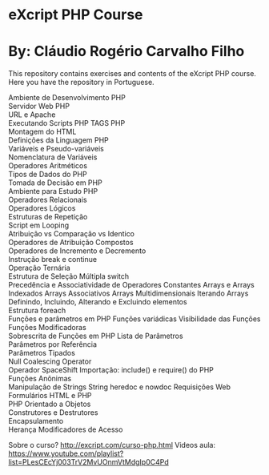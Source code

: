 # eXcript PHP Course
# By: Cláudio Rogério Carvalho Filho

This repository contains exercises and contents of the eXcript PHP course. Here you have the repository in Portuguese.

Ambiente de Desenvolvimento PHP 	
Servidor Web PHP 	
URL e Apache 	
Executando Scripts PHP
TAGS PHP 	
Montagem do HTML 		
Definições da Linguagem PHP 	
Variáveis	e Pseudo-variáveis	
Nomenclatura de Variáveis	
Operadores Aritméticos	
Tipos de Dados do PHP 		
Tomada de Decisão em PHP	
Ambiente para Estudo PHP 		
Operadores Relacionais		
Operadores Lógicos	
Estruturas de Repetição	 	
Script em Looping	
Atribuição vs Comparação vs Identico	
Operadores de Atribuição Compostos	
Operadores de Incremento e Decremento	
Instrução break e continue	
Operação Ternária	 	
Estrutura de Seleção Múltipla switch		
Precedência e Associatividade de Operadores	
Constantes
Arrays e Arrays Indexados
Arrays Associativos	
Arrays Multidimensionais
Iterando Arrays
Definindo, Incluindo, Alterando e Excluindo elementos			
Estrutura foreach	 	 		
Funções e parâmetros em PHP
Funções variádicas
Visibilidade das Funções	
Funções Modificadoras	
Sobrescrita de Funções em PHP
Lista de Parâmetros				
Parâmetros por Referência		
Parâmetros Tipados		
Null Coalescing Operator	
Operador SpaceShift	
Importação: include() e require() do PHP 	
Funções Anônimas					
Manipulação de Strings
String heredoc e nowdoc
Requisições Web	
Formulários HTML e PHP 		 	
PHP Orientado a Objetos			 	
Construtores e Destrutores	
Encapsulamento	
Herança	
Modificadores de Acesso	

Sobre o curso? http://excript.com/curso-php.html
Videos aula: https://www.youtube.com/playlist?list=PLesCEcYj003TrV2MvUOnmVtMdgIp0C4Pd
